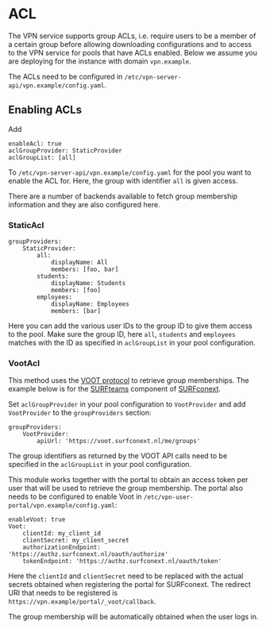 # ACL

The VPN service supports group ACLs, i.e. require users to be a member of a 
certain group before allowing downloading configurations and to access to the 
VPN service for pools that have ACLs enabled. Below we assume you are deploying 
for the instance with domain `vpn.example`.

The ACLs need to be configured in `/etc/vpn-server-api/vpn.example/config.yaml`.

## Enabling ACLs

Add

    enableAcl: true
    aclGroupProvider: StaticProvider
    aclGroupList: [all]

To `/etc/vpn-server-api/vpn.example/config.yaml` for the pool you want to 
enable the ACL for. Here, the group with identifier `all` is given access.

There are a number of backends available to fetch group membership 
information and they are also configured here.

### StaticAcl

    groupProviders:
        StaticProvider:
            all:
                displayName: All
                members: [foo, bar]
            students:
                displayName: Students
                members: [foo]
            employees:
                displayName: Employees
                members: [bar]

Here you can add the various user IDs to the group ID to give them access to
the pool. Make sure the group ID, here `all`, `students` and `employees` 
matches with the ID as specified in `aclGroupList` in your pool configuration.

### VootAcl

This method uses the [VOOT protocol](http://openvoot.org/) to retrieve group 
memberships. The example below is for the 
[SURFteams](https://teams.surfconext.nl) component of 
[SURFconext](https://www.surf.nl/en/services-and-products/surfconext/index.html).

Set `aclGroupProvider` in your pool configuration to `VootProvider` and 
add `VootProvider` to the `groupProviders` section:

    groupProviders:
        VootProvider:
            apiUrl: 'https://voot.surfconext.nl/me/groups'

The group identifiers as returned by the VOOT API calls need to be specified
in the `aclGroupList` in your pool configuration.

This module works together with the portal to obtain an access token per user
that will be used to retrieve the group membership. The portal also needs to
be configured to enable Voot in `/etc/vpn-user-portal/vpn.example/config.yaml`: 

    enableVoot: true
    Voot:
        clientId: my_client_id
        clientSecret: my_client_secret
        authorizationEndpoint: 'https://authz.surfconext.nl/oauth/authorize'
        tokenEndpoint: 'https://authz.surfconext.nl/oauth/token'

Here the `clientId` and `clientSecret` need to be replaced with the actual 
secrets obtained when registering the portal for SURFconext. The redirect URI 
that needs to be registered is 
`https://vpn.example/portal/_voot/callback`.

The group membership will be automatically obtained when the user logs in.
